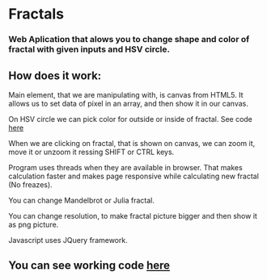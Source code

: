 # Fractals
### Web Aplication that alows you to change shape and color of fractal with given inputs and HSV circle.

## How does it work:
Main element, that we are manipulating with, is canvas from HTML5.
It allows us to set data of pixel in an array, and then show it in our canvas.

On HSV circle we can pick color for outside or inside of fractal. See code [here](https://github.com/qbabor4/HSV-circle-js)

When we are clicking on fractal, that is shown on canvas, we can zoom it, move it or unzoom it ressing SHIFT or CTRL keys.

Program uses threads when they are available in browser. That makes calculation faster and makes page responsive while calculating new fractal (No freazes).

You can change Mandelbrot or Julia fractal. 

You can change resolution, to make fractal picture bigger and then show it as png picture.

Javascript uses JQuery framework.



## You can see working code [here](http://qbabor4.ct8.pl/fractals/fractals.html)
